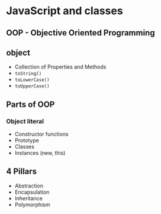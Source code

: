 # JavaScript and classes

## OOP - Objective Oriented Programming

## object

- Collection of Properties and Methods
- `toString()`
- `toLowerCase()`
- `toUpperCase()`

## Parts of OOP

### Object literal

- Constructor functions
- Prototype
- Classes
- Instances (new, this)

## 4 Pillars

- Abstraction
- Encapsulation
- Inheritance
- Polymorphism
